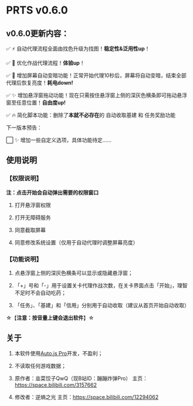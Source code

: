 # PRTS v0.6.0

## v0.6.0更新内容：

✅ ⚡ 自动代理流程全面由找色升级为找图！**稳定性&泛用性up**！

✅ 🎨 优化作战代理流程！**体验up**！

✅ 🔋 增加屏幕自动变暗功能！正常开始代理10秒后，屏幕将自动变暗，结束全部代理后恢复亮度！**耗电down!**

✅ ✨ 增加悬浮窗拖动功能！现在只需按住悬浮窗上侧的深灰色横条即可拖动悬浮窗至任意位置！**自由度up!**

✅ 🔥 简化脚本功能：删除了**本就不必存在**的 自动收取基建 和 任务奖励功能

下一版本预告：

⬜ ✨ 增加一些自定义选项，具体功能待定......

## 使用说明

### 【权限说明】

**注：点击开始会自动弹出需要的权限窗口**

1. 打开悬浮窗权限

2. 打开无障碍服务

3. 同意截取屏幕

4. 同意修改系统设置（仅用于自动代理时调整屏幕亮度）

### 【功能说明】

1. 点悬浮窗上侧的深灰色横条可以显示或隐藏悬浮窗；

2. 「+」号和「-」用于设置关卡代理作战次数，在关卡界面点击「开始」，理智不足时不会自动吃药；

3. 「任务」、「基建」和「信用」分别用于自动收取（建议从首页开始自动收取）

☆【**注意：按音量上键会退出软件**】☆

## 关于

1. 本软件使用[Auto.js Pro](https://pro.autojs.org/)开发，不盈利；

2. 不读取任何游戏数据；

3. 原作者：韭菜饺子QwQ（现B站ID：蹦蹦炸弹Pro）
主页：<https://space.bilibili.com/3157662>

4. 修改者：逆熵之光
主页：<https://space.bilibili.com/12294062>
